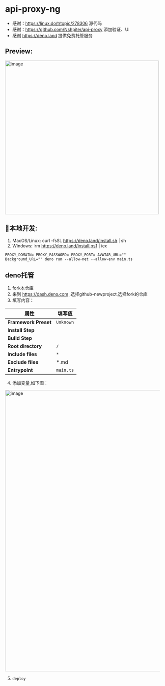 # api-proxy-ng
* 感谢：https://linux.do/t/topic/278306 源代码
* 感谢：https://github.com/Nshpiter/api-proxy 添加验证、UI
* 感谢 https://deno.land 提供免费托管服务
## Preview: 
<img width="500" alt="image" src="https://github.com/user-attachments/assets/f7b2ce7f-f63c-4f66-9bd5-59d39241cfda" />

## 💪本地开发:
1. MacOS/Linux: curl -fsSL https://deno.land/install.sh | sh
2. Windows: irm https://deno.land/install.ps1 | iex

```deno
PROXY_DOMAIN= PROXY_PASSWORD= PROXY_PORT= AVATAR_URL="" Background_URL="" deno run --allow-net --allow-env main.ts
```

## deno托管
1. fork本仓库
2. 来到 https://dash.deno.com ,选择github-newproject,选择fork的仓库
3. 填写内容：


| 属性                 | 填写值     |
| -------------------- | ---------- |
| **Framework Preset** | `Unknown`  |
| **Install Step**     |            |
| **Build Step**       |            |
| **Root directory**   | `/`        |
| **Include files**    | `*` |
| **Exclude files**    | *.md       |
| **Entrypoint**       | `main.ts`  |


4. 添加变量,如下图：
<img width="915" alt="image" src="https://github.com/user-attachments/assets/83dd820d-4317-47bb-811b-d6ca233138c8" />

5. `deploy`

